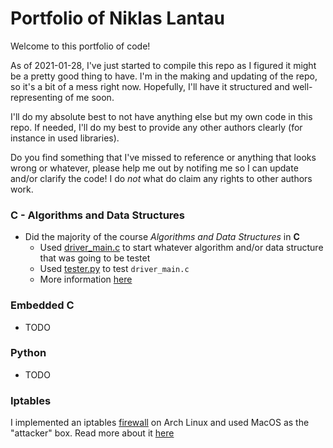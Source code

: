 # Portfolio of Niklas Lantau

Welcome to this portfolio of code!

As of 2021-01-28, I've just started to compile this repo as I figured it might
be a pretty good thing to have. I'm in the making and updating of the repo, so
it's a bit of a mess right now. Hopefully, I'll have it structured and
well-representing of me soon.

I'll do my absolute best to not have anything else but my own code in this
repo. If needed, I'll do my best to provide any other authors clearly (for
instance in used libraries). 


Do you find something that I've missed to reference or anything that looks
wrong or whatever, please help me out by notifing me so I can update and/or
clarify the code! I do *not* what do claim any rights to other authors work.


### C - Algorithms and Data Structures
+ Did the majority of the course *Algorithms and Data Structures* in **C**
	+ Used [driver_main.c](https://github.com/nlantau/Portfolio/blob/master/C/Algorithms_and_Data_Structures/Seminar_1_Sorting_Algorithms/C/driver_main.c)
	to start whatever algorithm and/or data structure that was going to be testet
	+ Used [tester.py](https://github.com/nlantau/Portfolio/blob/master/C/Algorithms_and_Data_Structures/Seminar_1_Sorting_Algorithms/Python/Plott_results/tester.py)
	to test `driver_main.c`
	+ More information [here](https://github.com/nlantau/Portfolio/tree/master/C/Algorithms_and_Data_Structures/Seminar_1_Sorting_Algorithms)

### Embedded C
+ TODO

### Python
+ TODO

### Iptables
I implemented an iptables [firewall](https://github.com/nlantau/Portfolio/blob/master/shell-iptables_on_arch/firewall) on Arch Linux
and used MacOS as the "attacker" box. Read more about it [here](https://github.com/nlantau/Portfolio/tree/master/shell-iptables_on_arch)


